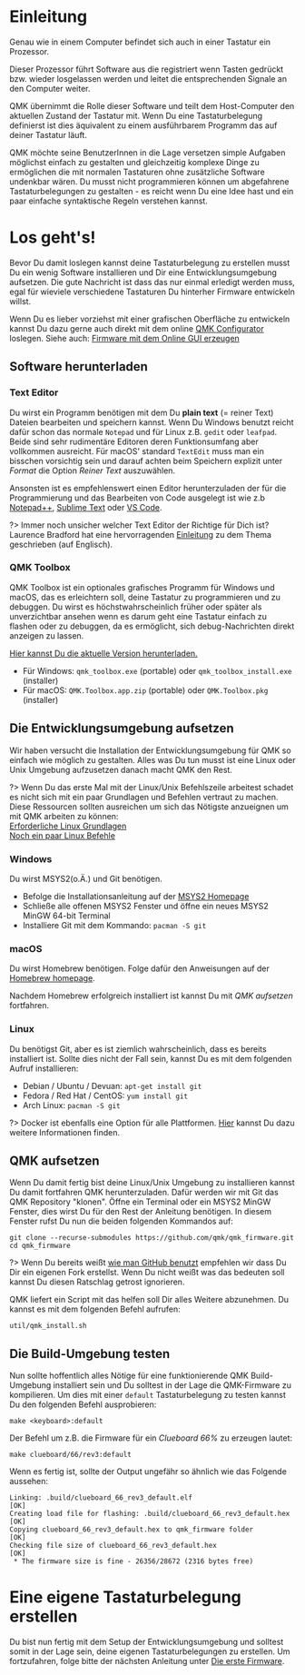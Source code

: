 # Einleitung
Genau wie in einem Computer befindet sich auch in einer Tastatur ein Prozessor.

Dieser Prozessor führt Software aus die registriert wenn Tasten gedrückt bzw. wieder losgelassen werden und leitet die entsprechenden Signale an den Computer weiter.

QMK übernimmt die Rolle dieser Software und teilt dem Host-Computer den aktuellen Zustand der Tastatur mit. Wenn Du eine Tastaturbelegung definierst ist dies äquivalent zu einem ausführbarem Programm das auf deiner Tastatur läuft.

QMK möchte seine BenutzerInnen in die Lage versetzen simple Aufgaben möglichst einfach zu gestalten und gleichzeitig komplexe Dinge zu ermöglichen die mit normalen Tastaturen ohne zusätzliche Software undenkbar wären. Du musst nicht programmieren können um abgefahrene Tastaturbelegungen zu gestalten - es reicht wenn Du eine Idee hast und ein paar einfache syntaktische Regeln verstehen kannst.

# Los geht's!
Bevor Du damit loslegen kannst deine Tastaturbelegung zu erstellen musst Du ein wenig Software installieren und Dir eine Entwicklungsumgebung aufsetzen. Die gute Nachricht ist dass das nur einmal erledigt werden muss, egal für wieviele verschiedene Tastaturen Du hinterher Firmware entwickeln willst.

Wenn Du es lieber vorziehst mit einer grafischen Oberfläche zu entwickeln kannst Du dazu gerne auch direkt mit dem online [QMK Configurator](https://config.qmk.fm) loslegen. Siehe auch: [Firmware mit dem Online GUI erzeugen](de/newbs_building_firmware_configurator.md)

## Software herunterladen

### Text Editor

Du wirst ein Programm benötigen mit dem Du **plain text** (= reiner Text) Dateien bearbeiten und speichern kannst. Wenn Du Windows benutzt reicht dafür schon das normale `Notepad` und für Linux z.B. `gedit` oder `leafpad`. Beide sind sehr rudimentäre Editoren deren Funktionsumfang aber vollkommen ausreicht. Für macOS' standard `TextEdit` muss man ein bisschen vorsichtig sein und darauf achten beim Speichern explizit unter _Format_ die Option _Reiner Text_ auszuwählen.

Ansonsten ist es empfehlenswert einen Editor herunterzuladen der für die Programmierung und das Bearbeiten von Code ausgelegt ist wie z.b [Notepad++](http://notepad-plus-plus.org/), [Sublime Text](https://www.sublimetext.com/) oder [VS Code](https://code.visualstudio.com/).

?> Immer noch unsicher welcher Text Editor der Richtige für Dich ist? Laurence Bradford hat eine hervorragenden [Einleitung](https://learntocodewith.me/programming/basics/text-editors/) zu dem Thema geschrieben (auf Englisch).

### QMK Toolbox

QMK Toolbox ist ein optionales grafisches Programm für Windows und macOS, das es erleichtern soll, deine Tastatur zu programmieren und zu debuggen. Du wirst es höchstwahrscheinlich früher oder später als unverzichtbar ansehen wenn es darum geht eine Tastatur einfach zu flashen oder zu debuggen, da es ermöglicht, sich debug-Nachrichten direkt anzeigen zu lassen.

[Hier kannst Du die aktuelle Version herunterladen.](https://github.com/qmk/qmk_toolbox/releases/latest)

* Für Windows: `qmk_toolbox.exe` (portable) oder `qmk_toolbox_install.exe` (installer)
* Für macOS: `QMK.Toolbox.app.zip` (portable) oder `QMK.Toolbox.pkg` (installer)

## Die Entwicklungsumgebung aufsetzen


Wir haben versucht die Installation der Entwicklungsumgebung für QMK so einfach wie möglich zu gestalten. Alles was Du tun musst ist eine Linux oder Unix Umgebung aufzusetzen danach macht QMK den Rest.

?> Wenn Du das erste Mal mit der Linux/Unix Befehlszeile arbeitest schadet es nicht sich mit ein paar Grundlagen und Befehlen vertraut zu machen. Diese Ressourcen sollten ausreichen um sich das Nötigste anzueignen um mit QMK arbeiten zu können:<br>
[Erforderliche Linux Grundlagen](https://www.guru99.com/must-know-linux-commands.html)<br>
[Noch ein paar Linux Befehle](https://www.tjhsst.edu/~dhyatt/superap/unixcmd.html)

### Windows

Du wirst MSYS2(o.Ä.) und Git benötigen.

* Befolge die Installationsanleitung auf der [MSYS2 Homepage](http://www.msys2.org)
* Schließe alle offenen MSYS2 Fenster und öffne ein neues MSYS2 MinGW 64-bit Terminal
* Installiere Git mit dem Kommando: `pacman -S git`

### macOS

Du wirst Homebrew benötigen. Folge dafür den Anweisungen auf der [Homebrew homepage](https://brew.sh).

Nachdem Homebrew erfolgreich installiert ist kannst Du mit _QMK aufsetzen_ fortfahren. 

### Linux

Du benötigst Git, aber es ist ziemlich wahrscheinlich, dass es bereits installiert ist. Sollte dies nicht der Fall sein, kannst Du es mit dem folgenden Aufruf installieren:

* Debian / Ubuntu / Devuan: `apt-get install git`
* Fedora / Red Hat / CentOS: `yum install git`
* Arch Linux: `pacman -S git`

?> Docker ist ebenfalls eine Option für alle Plattformen. [Hier](de/getting_started_build_tools.md#docker) kannst Du dazu weitere Informationen finden.

## QMK aufsetzen
Wenn Du damit fertig bist deine Linux/Unix Umgebung zu installieren kannst Du damit fortfahren QMK herunterzuladen. Dafür werden wir mit Git das QMK Repository "klonen". Öffne ein Terminal oder ein MSYS2 MinGW Fenster, dies wirst Du für den Rest der Anleitung benötigen. In diesem Fenster rufst Du nun die beiden folgenden Kommandos auf:

```shell
git clone --recurse-submodules https://github.com/qmk/qmk_firmware.git
cd qmk_firmware
```
?> Wenn Du bereits weißt [wie man GitHub benutzt](de/getting_started_github.md) empfehlen wir dass Du Dir ein eigenen Fork erstellst. Wenn Du nicht weißt was das bedeuten soll kannst Du diesen Ratschlag getrost ignorieren.

QMK liefert ein Script mit das helfen soll Dir alles Weitere abzunehmen. Du kannst es mit dem folgenden Befehl aufrufen:

    util/qmk_install.sh

## Die Build-Umgebung testen

Nun sollte hoffentlich alles Nötige für eine funktionierende QMK Build-Umgebung installiert sein und Du solltest in der Lage die QMK-Firmware zu kompilieren. Um dies mit einer `default` Tastaturbelegung zu testen kannst Du den folgenden Befehl ausprobieren:

    make <keyboard>:default

Der Befehl um z.B. die Firmware für ein _Clueboard 66%_ zu erzeugen lautet:

    make clueboard/66/rev3:default

Wenn es fertig ist, sollte der Output ungefähr so ähnlich wie das Folgende aussehen:

```
Linking: .build/clueboard_66_rev3_default.elf                                                       [OK]
Creating load file for flashing: .build/clueboard_66_rev3_default.hex                               [OK]
Copying clueboard_66_rev3_default.hex to qmk_firmware folder                                        [OK]
Checking file size of clueboard_66_rev3_default.hex                                                 [OK]
 * The firmware size is fine - 26356/28672 (2316 bytes free)
```

# Eine eigene Tastaturbelegung erstellen
Du bist nun fertig mit dem Setup der Entwicklungsumgebung und solltest somit in der Lage sein, deine eigenen Tastaturbelegungen zu erstellen. Um fortzufahren, folge bitte der nächsten Anleitung unter [Die erste Firmware](de/newbs_building_firmware.md).
